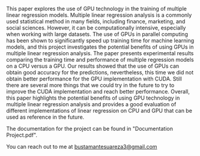 This paper explores the use of GPU technology in the training of multiple linear regression models. Multiple linear regression analysis is a commonly used statistical method in many fields, including finance, marketing, and social sciences. However, it can be computationally intensive, especially
when working with large datasets. The use of GPUs in parallel computing has been shown to significantly speed up training time for machine learning models, and this project investigates the potential benefits of using GPUs in multiple linear regression analysis.
The paper presents experimental results comparing the training time and performance of multiple regression models on a CPU versus a GPU. Our results showed that the use of GPUs can obtain good accuracy for the predictions, nevertheless, this time we did not obtain better performance for the GPU implementation with CUDA. Still there are several more things that we could try in the
future to try to improve the CUDA implementation and reach better performance.
Overall, this paper highlights the potential benefits of using GPU technology in multiple linear regression analysis and provides a good evaluation of different implementations of linear regression on CPU and GPU that can be used as reference in the future.

The documentation for the project can be found in "Documentation Project.pdf".

You can reach out to me at bustamantesuareza3@gmail.com
